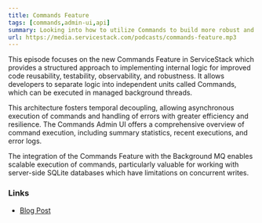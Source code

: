 ```yaml
---
title: Commands Feature
tags: [commands,admin-ui,api]
summary: Looking into how to utilize Commands to build more robust and observable systems
url: https://media.servicestack.com/podcasts/commands-feature.mp3
---
```


This episode focuses on the new Commands Feature in ServiceStack which provides a structured 
approach to implementing internal logic for improved code reusability, testability, observability,
and robustness. It allows developers to separate logic into independent units called Commands, 
which can be executed in managed background threads. 

This architecture fosters temporal decoupling, allowing asynchronous execution of commands 
and handling of errors with greater efficiency and resilience. The Commands Admin UI offers a 
comprehensive overview of command execution, including summary statistics, recent executions, 
and error logs. 

The integration of the Commands Feature with the Background MQ enables scalable execution of 
commands, particularly valuable for working with server-side SQLite databases which have 
limitations on concurrent writes.

### Links

- [Blog Post](/posts/commands-feature)
